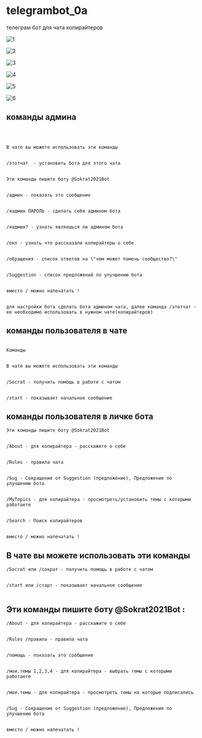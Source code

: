 
# telegrambot_0a
 телеграм бот для чата копирайтеров  
  

![1](https://github.com/s2023alek/telegrambot_0a/blob/69ef89a8b226e84a888367c0ad7bfbb8cd6c834e/README/Screenshot_1.png)

![2](https://github.com/s2023alek/telegrambot_0a/blob/69ef89a8b226e84a888367c0ad7bfbb8cd6c834e/README/Screenshot_2.png)

![3](https://github.com/s2023alek/telegrambot_0a/blob/69ef89a8b226e84a888367c0ad7bfbb8cd6c834e/README/Screenshot_3.png)

![4](https://github.com/s2023alek/telegrambot_0a/blob/69ef89a8b226e84a888367c0ad7bfbb8cd6c834e/README/Screenshot_4.png)

![5](https://github.com/s2023alek/telegrambot_0a/blob/69ef89a8b226e84a888367c0ad7bfbb8cd6c834e/README/Screenshot_5.png)

![6](https://github.com/s2023alek/telegrambot_0a/blob/69ef89a8b226e84a888367c0ad7bfbb8cd6c834e/README/Screenshot_6.png)




## команды админа

```



В чате вы можете использовать эти команды


/этотчат  - установить бота для этого чата


Эти команды пишите боту @Sokrat2021Bot 


/админ - показать это сообщение


/яадмин ПАРОЛЬ - сделать себя админом бота


/яадмин? - узнать являешься ли админом бота


/окп - узнать что рассказали копирайтеры о себе


/обращения - список ответов на \"чем может помочь сообщество?\"


/Suggestion - список предложений по улучшению бота


вместо / можно напечатать !


для настройки бота сделать бота админом чата, далее команда /этотчат - ее необходимо использовать в нужном чате(копирайтеров)
```


## команды пользователя в чате
		
```

Команды


В чате вы можете использовать эти команды


/Socrat - получить помощь в работе с чатом


/start - показывает начальное сообщение
```


## команды пользователя в личке бота

```
Эти команды пишите боту @Sokrat2021Bot 


/About - для копирайтера - расскажите о себе


/Rules - правила чата


/Sug - Сокращение от Suggestion (предложение), Предложение по улучшению бота


/MyTopics - для копирайтера - просмотреть/установить темы с которыми работаете


/Search - Поиск копирайтеров 


вместо / можно напечатать !
```


## В чате вы можете использовать эти команды

```
/Socrat или /сократ - получить помощь в работе с чатом


/start или /старт - показывает начальное сообщение


```

## Эти команды пишите боту @Sokrat2021Bot :

```
/About - для копирайтера - расскажите о себе


/Rules /правила - правила чата


/помощь - показать это сообщение


/мои.темы 1,2,3,4 - для копирайтера - выбрать темы с которыми работаете


/мои.темы - для копирайтера - просмотреть темы на которые подписались


/Sug - Сокращение от Suggestion (предложение), Предложение по улучшению бота


вместо / можно напечатать !
```
